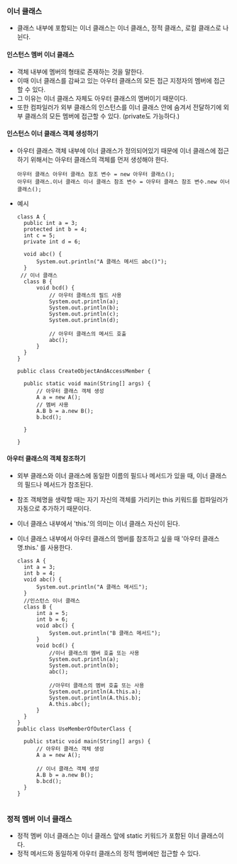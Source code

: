 ### 이너 클래스
- 클래스 내부에 포함되는 이너 클래스는 이너 클래스, 정적 클래스, 로컬 클래스로 나뉜다.
#### 인스턴스 멤버 이너 클래스
- 객체 내부에 멤버의 형태로 존재하는 것을 말한다.
- 이때 이너 클래스를 감싸고 있는 아우터 클래스의 모든 접근 지정자의 멤버에 접근할 수 있다.
- 그 이유는 이너 클래스 자체도 아우터 클래스의 멤버이기 때문이다.
- 또한 컴파일러가 외부 클래스의 인스턴스를 이너 클래스 안에 숨겨서 전달하기에 외부 클래스의 모든 멤버에 접근할 수 있다. (private도 가능하다.)
#### 인스턴스 이너 클래스 객체 생성하기
- 아우터 클래스 객체 내부에 이너 클래스가 정의되어있기 때문에 이너 클래스에 접근하기 위해서는 아우터 클래스의 객체를 먼저
  생성해야 한다.
   ```
  아우터 클래스 아우터 클래스 참조 변수 = new 아우터 클래스();
  아우터 클래스.이너 클래스 이너 클래스 참조 변수 = 아우터 클래스 참조 변수.new 이너 클래스();
   ```

- 예시
  ```
  class A {
	public int a = 3;
	protected int b = 4;
	int c = 5;
	private int d = 6;

	void abc() {
		System.out.println("A 클래스 메서드 abc()");
	}
   // 이너 클래스
	class B {
		void bcd() {
			// 아우터 클래스의 필드 사용
			System.out.println(a);
			System.out.println(b);
			System.out.println(c);
			System.out.println(d);

			// 아우터 클래스의 메서드 호출
			abc();
		}
	}
  }

  public class CreateObjectAndAccessMember {

	public static void main(String[] args) {
		// 아우터 클래스 객체 생성
		A a = new A();
		// 멤버 사용
		A.B b = a.new B();
		b.bcd();

	}

  }
  ```


#### 아우터 클래스의 객체 참조하기
- 외부 클래스와 이너 클래스에 동일한 이름의 필드나 메서드가 있을 때, 이너 클래스의 필드나 메서드가 참조된다.
- 참조 객체명을 생략할 때는 자기 자신의 객체를 가리키는 this 키워드를 컴파일러가 자동으로 추가하기 때문이다.
- 이너 클래스 내부에서 'this.'의 의미는 이너 클래스 자신이 된다.
- 이너 클래스 내부에서 아우터 클래스의 멤버를 참조하고 싶을 때 '아우터 클래스명.this.' 를 사용한다.

  ```
  class A {
	int a = 3;
	int b = 4;
	void abc() {
		System.out.println("A 클래스 메서드");
	}
	//인스턴스 이너 클래스
	class B {
		int a = 5;
		int b = 6;
		void abc() {
			System.out.println("B 클래스 메서드");
		}
		void bcd() {
			//이너 클래스의 멤버 호출 또는 사용
			System.out.println(a);
			System.out.println(b);
			abc();
			
			//아우터 클래스의 멤버 호출 또는 사용
			System.out.println(A.this.a);
			System.out.println(A.this.b);
			A.this.abc();
		}
	}
  }
  public class UseMemberOfOuterClass {

	public static void main(String[] args) {
		// 아우터 클래스 객체 생성
		A a = new A();
		
		// 이너 클래스 객체 생성
		A.B b = a.new B();
		b.bcd();
	}
  }
 

  ```
### 정적 멤버 이너 클래스
- 정적 멤버 이너 클래스는 이너 클래스 앞에 static 키워드가 포함된 이너 클래스이다.
- 정적 메서드와 동일하게 아우터 클래스의 정적 멤버에만 접근할 수 있다.
  

